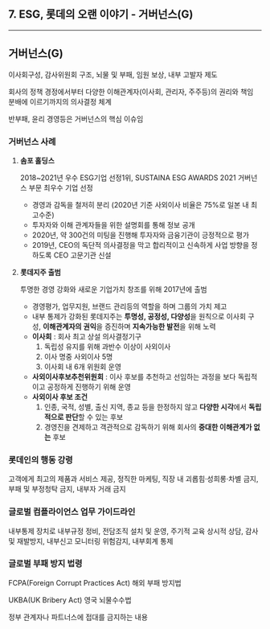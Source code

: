 ## 7. ESG, 롯데의 오랜 이야기 - 거버넌스(G)

---



## 거버넌스(G)

이사회구성, 감사위원회 구조, 뇌물 및 부패, 임원 보상, 내부 고발자 제도

회사의 정책 경정에서부터 다양한 이해관계자(이사회, 관리자, 주주등)의 권리와 책임 분배에 이르기까지의 의사결정 체계

반부패, 윤리 경영등은 거버넌스의 핵심 이슈임



### 거버넌스 사례

1. **솜포 홀딩스**

   2018~2021년 우수 ESG기업 선정1위, SUSTAINA ESG AWARDS 2021 거버넌스 부문 최우수 기업 선정

   * 경영과 감독을 철저히 분리 (2020년 기준 사외이사 비율은 75%로 일본 내 최고수준)
   * 투자자와 이해 관계자들을 위한 설명회를 통해 정보 공개
   * 2020년, 약 300건의 미팅을 진행해 투자자와 금융기관이 긍정적으로 평가
   * 2019년, CEO의 독단적 의사결정을 막고 합리적이고 신속하게 사업 방향을 정하도록 CEO 고문기관 신설

   

2. **롯데지주 출범**

   투명한 경영 강화와 새로운 기업가치 창조를 위해 2017년에 출범

   * 경영평가, 업무지원, 브랜드 관리등의 역할을 하며 그룹의 가치 제고
   * 내부 통제가 강화된 롯데지주는 **투명성, 공정성, 다양성**을 원칙으로 이사회 구성, **이해관계자의 권익**을 증진하며 **지속가능한 발전**을 위해 노력
   * **이사회** : 회사 최고 상설 의사결정기구
     1. 독립성 유지를 위해 과반수 이상이 사외이사
     2. 이사 명중 사외이사 5명
     3. 이사회 내 6개 위원회 운영
   * **사외이사후보추천위원회** : 이사 후보를 추천하고 선임하는 과정을 보다 독립적이고 공정하게 진행하기 위해 운영
   * **사외이사 후보 조건**
     1. 인종, 국적, 성별, 출신 지역, 종교 등을 한정하지 않고 **다양한 시각**에서 **독립적으로 판단**할 수 있는 후보
     2. 경영진을 견제하고 객관적으로 감독하기 위해 회사의 **중대한 이해관계가 없는** 후보



### 롯데인의 행동 강령

고객에게 최고의 제품과 서비스 제공, 정직한 마케팅, 직장 내 괴롭힘·성희롱·차별 금지, 부패 및 부정청탁 금지, 내부자 거래 금지



### 글로벌 컴플라이언스 업무 가이드라인

내부통제 장치로 내부규정 정비, 전담조직 설치 및 운영, 주기적 교육 상시적 상담, 감사 및 재발방지, 내부신고 모니터링 위험감지, 내부회계 통제



### 글로벌 부패 방지 법령

FCPA(Foreign Corrupt Practices Act) 해외 부패 방지법

UKBA(UK Bribery Act) 영국 뇌물수수법

정부 관계자나 파트너스에 접대를 금지하는 내용
